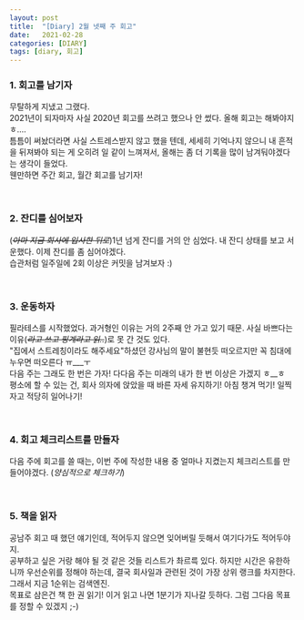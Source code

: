 ```yaml
---
layout: post
title:  "[Diary] 2월 넷째 주 회고"
date:   2021-02-28
categories: [DIARY]
tags: [diary, 회고]
---
```


### 1. 회고를 남기자
무탈하게 지냈고 그랬다.  
2021년이 되자마자 사실 2020년 회고를 쓰려고 했으나 안 썼다. 올해 회고는 해봐야지 ㅎ....   
틈틈이 써놨더라면 사실 스트레스받지 않고 했을 텐데, 세세히 기억나지 않으니 내 흔적을 뒤져봐야 되는 게 오히려 일 같이 느껴져서, 올해는 좀 더 기록을 많이 남겨둬야겠다는 생각이 들었다.   
웬만하면 주간 회고, 월간 회고를 남기자!  

<br/>

### 2. 잔디를 심어보자
(~~*아마 지금 회사에 입사한 뒤로*~~)1년 넘게 잔디를 거의 안 심었다. 내 잔디 상태를 보고 서운했다. 이제 잔디를 좀 심어야겠다.   
습관처럼 일주일에 2회 이상은 커밋을 남겨보자 :)

<br/>

### 3. 운동하자
필라테스를 시작했었다. 과거형인 이유는 거의 2주째 안 가고 있기 때문. 사실 바쁘다는 이유(~~*라고 쓰고 핑계라고 읽..*~~)로 못 간 것도 있다.  
"집에서 스트레칭이라도 해주세요"하셨던 강사님의 말이 불현듯 떠오르지만 꼭 침대에 누우면 떠오른다 ㅠ___ㅜ   
다음 주는 그래도 한 번은 가자! 다다음 주는 미래의 내가 한 번 이상은 가겠지 ㅎ__ㅎ    
평소에 할 수 있는 건, 회사 의자에 앉았을 때 바른 자세 유지하기! 아침 챙겨 먹기! 일찍 자고 적당히 일어나기! 

<br/>

### 4. 회고 체크리스트를 만들자
다음 주에 회고를 쓸 때는, 이번 주에 작성한 내용 중 얼마나 지켰는지 체크리스트를 만들어야겠다. (*양심적으로 체크하기*)  

<br/>

### 5. 책을 읽자
공남주 회고 때 했던 얘기인데, 적어두지 않으면 잊어버릴 듯해서 여기다가도 적어두야지.   
공부하고 싶은 거랑 해야 될 것 같은 것들 리스트가 촤르륵 있다. 하지만 시간은 유한하니까 우선순위를 정해야 하는데, 결국 회사일과 관련된 것이 가장 상위 랭크를 차지한다. 그래서 지금 1순위는 검색엔진.  
목표로 삼은건 책 한 권 읽기! 이거 읽고 나면 1분기가 지나갈 듯하다. 그럼 그다음 목표를 정할 수 있겠지 ;-)

